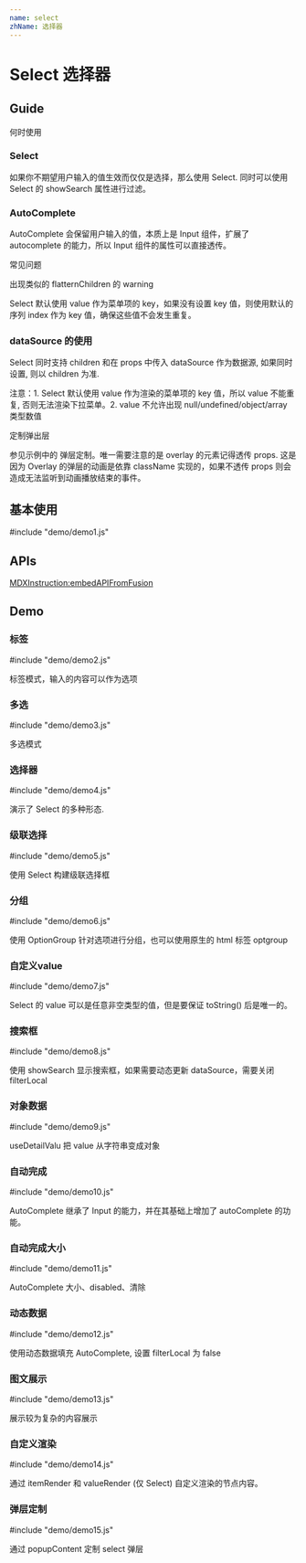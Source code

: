 ```yaml
---
name: select
zhName: 选择器
---
```


# Select 选择器

## Guide

何时使用

### Select

如果你不期望用户输入的值生效而仅仅是选择，那么使用 Select. 同时可以使用 Select 的 showSearch 属性进行过滤。

### AutoComplete

AutoComplete 会保留用户输入的值，本质上是 Input 组件，扩展了 autocomplete 的能力，所以 Input 组件的属性可以直接透传。

常见问题

出现类似的 flatternChildren 的 warning

Select 默认使用 value 作为菜单项的 key，如果没有设置 key 值，则使用默认的序列 index 作为 key 值，确保这些值不会发生重复。

### dataSource 的使用

Select 同时支持 children 和在 props 中传入 dataSource 作为数据源, 如果同时设置, 则以 children 为准.

注意：1. Select 默认使用 value 作为渲染的菜单项的 key 值，所以 value 不能重复, 否则无法渲染下拉菜单。2. value 不允许出现 null/undefined/object/array 类型数值

定制弹出层

参见示例中的 弹层定制。唯一需要注意的是 overlay 的元素记得透传 props. 这是因为 Overlay 的弹层的动画是依靠 className 实现的，如果不透传 props 则会造成无法监听到动画播放结束的事件。

## 基本使用

#include "demo/demo1.js"

## APIs

[MDXInstruction:embedAPIFromFusion](https://github.com/alibaba-fusion/next/blob/master/docs/select/index.md)

## Demo
 

### 标签

#include "demo/demo2.js"

标签模式，输入的内容可以作为选项

### 多选

#include "demo/demo3.js"

多选模式

### 选择器

#include "demo/demo4.js"

演示了 Select 的多种形态.

### 级联选择

#include "demo/demo5.js"

使用 Select 构建级联选择框

### 分组

#include "demo/demo6.js"

使用 OptionGroup 针对选项进行分组，也可以使用原生的 html 标签 optgroup

### 自定义value

#include "demo/demo7.js"

Select 的 value 可以是任意非空类型的值，但是要保证 toString() 后是唯一的。

### 搜索框

#include "demo/demo8.js"

使用 showSearch 显示搜索框，如果需要动态更新 dataSource，需要关闭 filterLocal

### 对象数据

#include "demo/demo9.js"

useDetailValu 把 value 从字符串变成对象

### 自动完成

#include "demo/demo10.js"

AutoComplete 继承了 Input 的能力，并在其基础上增加了 autoComplete 的功能。

### 自动完成大小

#include "demo/demo11.js"

AutoComplete 大小、disabled、清除

### 动态数据

#include "demo/demo12.js"

使用动态数据填充 AutoComplete, 设置 filterLocal 为 false

### 图文展示

#include "demo/demo13.js"

展示较为复杂的内容展示

### 自定义渲染

#include "demo/demo14.js"

通过 itemRender 和 valueRender (仅 Select) 自定义渲染的节点内容。

### 弹层定制

#include "demo/demo15.js"

通过 popupContent 定制 select 弹层

